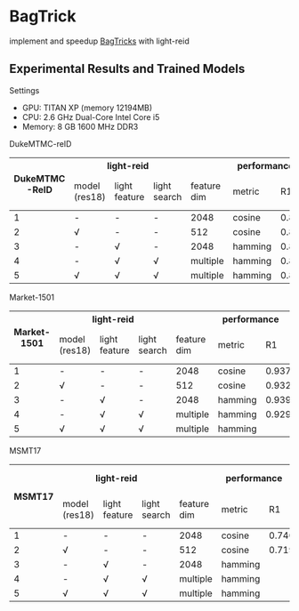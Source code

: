 # BagTrick

implement and speedup [BagTricks](https://arxiv.org/abs/1903.07071) with light-reid

## Experimental Results and Trained Models

Settings
- GPU: TITAN XP (memory 12194MB)
- CPU: 2.6 GHz Dual-Core Intel Core i5
- Memory: 8 GB 1600 MHz DDR3

DukeMTMC-reID

<table><thead><tr><th rowspan="2">DukeMTMC<br>-ReID</th><th colspan="3">light-reid</th><th colspan="4">performance</th><th colspan="2">time(on a TITAN XP)</th></tr><tr><td>model<br>(res18)</td><td>light<br>feature</td><td>light<br>search</td><td>feature<br>dim</td><td>metric</td><td>R1</td><td>mAP</td><td>inference<br>per batch(64)</td><td>search<br>per query</td></tr></thead><tbody><tr><td>1</td><td>-</td><td>-</td><td>-</td><td>2048</td><td>cosine</td><td>0.870</td><td>0.772</td><td>78.6ms</td><td>154.0ms</td></tr><tr><td>2</td><td>√</td><td>-</td><td>-</td><td>512</td><td>cosine</td><td>0.866</td><td>0.751</td><td>25.9ms</td><td>34.7ms</td></tr><tr><td>3</td><td>-</td><td>√</td><td>-</td><td>2048</td><td>hamming</td><td>0.872</td><td>0.768</td><td>77.3ms</td><td>23.1ms</td></tr><tr><td>4</td><td>-</td><td>√</td><td>√</td><td>multiple</td><td>hamming</td><td>0.865</td><td>0.728</td><td>75.3ms</td><td>12.1ms</td></tr><tr><td>5</td><td>√</td><td>√</td><td>√</td><td>multiple</td><td>hamming</td><td>0.856</td><td>0.714</td><td>23.2ms</td><td>14.2ms</td></tr></tbody></table>

Market-1501

<table><thead><tr><th rowspan="2">Market-1501</th><th colspan="3">light-reid</th><th colspan="4">performance</th><th colspan="2">time(on a TITAN XP)</th></tr><tr><td>model<br>(res18)</td><td>light<br>feature</td><td>light<br>search</td><td>feature<br>dim</td><td>metric</td><td>R1</td><td>mAP</td><td>inference<br>per batch(64)</td><td>search<br>per query</td></tr></thead><tbody><tr><td>1</td><td>-</td><td>-</td><td>-</td><td>2048</td><td>cosine</td><td>0.937</td><td>0.856</td><td>78.6ms</td><td>246.0ms</td></tr><tr><td>2</td><td>√</td><td>-</td><td>-</td><td>512</td><td>cosine</td><td>0.932</td><td>0.835</td><td>22.7ms</td><td>68.7ms</td></tr><tr><td>3</td><td>-</td><td>√</td><td>-</td><td>2048</td><td>hamming</td><td>0.939</td><td>0.851</td><td>73.7ms</td><td>32.3ms</td></tr><tr><td>4</td><td>-</td><td>√</td><td>√</td><td>multiple</td><td>hamming</td><td>0.929</td><td>0.836</td><td>75.1ms</td><td>17.1ms</td></tr><tr><td>5</td><td>√</td><td>√</td><td>√</td><td>multiple</td><td>hamming</td><td></td><td></td><td></td><td></td></tr></tbody></table>

MSMT17

<table><thead><tr><th rowspan="2">MSMT17</th><th colspan="3">light-reid</th><th colspan="4">performance</th><th colspan="2">time(on a TITAN XP)</th></tr><tr><td>model<br>(res18)</td><td>light<br>feature</td><td>light<br>search</td><td>feature<br>dim</td><td>metric</td><td>R1</td><td>mAP</td><td>inference<br>per batch(64)</td><td>search<br>per query</td></tr></thead><tbody><tr><td>1</td><td>-</td><td>-</td><td>-</td><td>2048</td><td>cosine</td><td>0.740</td><td>0.516</td><td>73.1ms</td><td></td></tr><tr><td>2</td><td>√</td><td>-</td><td>-</td><td>512</td><td>cosine</td><td>0.719</td><td>0.478</td><td>24.2ms</td><td></td></tr><tr><td>3</td><td>-</td><td>√</td><td>-</td><td>2048</td><td>hamming</td><td></td><td></td><td></td><td></td></tr><tr><td>4</td><td>-</td><td>√</td><td>√</td><td>multiple</td><td>hamming</td><td></td><td></td><td></td><td></td></tr><tr><td>5</td><td>√</td><td>√</td><td>√</td><td>multiple</td><td>hamming</td><td></td><td></td><td></td><td></td></tr></tbody></table>
